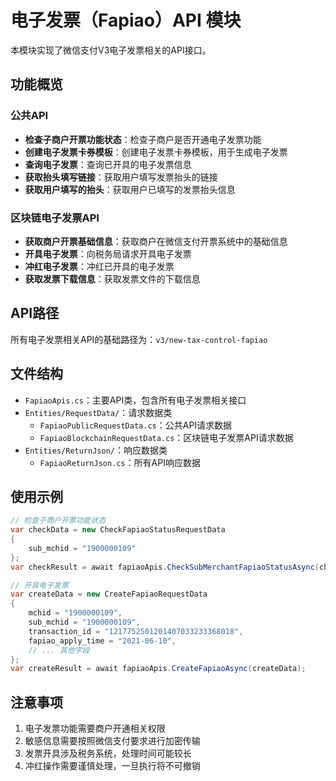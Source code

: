 # 电子发票（Fapiao）API 模块

本模块实现了微信支付V3电子发票相关的API接口。

## 功能概览

### 公共API
- **检查子商户开票功能状态**：检查子商户是否开通电子发票功能
- **创建电子发票卡券模板**：创建电子发票卡券模板，用于生成电子发票
- **查询电子发票**：查询已开具的电子发票信息
- **获取抬头填写链接**：获取用户填写发票抬头的链接
- **获取用户填写的抬头**：获取用户已填写的发票抬头信息

### 区块链电子发票API
- **获取商户开票基础信息**：获取商户在微信支付开票系统中的基础信息
- **开具电子发票**：向税务局请求开具电子发票
- **冲红电子发票**：冲红已开具的电子发票
- **获取发票下载信息**：获取发票文件的下载信息

## API路径
所有电子发票相关API的基础路径为：`v3/new-tax-control-fapiao`

## 文件结构
- `FapiaoApis.cs`：主要API类，包含所有电子发票相关接口
- `Entities/RequestData/`：请求数据类
  - `FapiaoPublicRequestData.cs`：公共API请求数据
  - `FapiaoBlockchainRequestData.cs`：区块链电子发票API请求数据
- `Entities/ReturnJson/`：响应数据类
  - `FapiaoReturnJson.cs`：所有API响应数据

## 使用示例

```csharp
// 检查子商户开票功能状态
var checkData = new CheckFapiaoStatusRequestData
{
    sub_mchid = "1900000109"
};
var checkResult = await fapiaoApis.CheckSubMerchantFapiaoStatusAsync(checkData);

// 开具电子发票
var createData = new CreateFapiaoRequestData
{
    mchid = "1900000109",
    sub_mchid = "1900000109",
    transaction_id = "1217752501201407033233368018",
    fapiao_apply_time = "2021-06-10",
    // ... 其他字段
};
var createResult = await fapiaoApis.CreateFapiaoAsync(createData);
```

## 注意事项
1. 电子发票功能需要商户开通相关权限
2. 敏感信息需要按照微信支付要求进行加密传输
3. 发票开具涉及税务系统，处理时间可能较长
4. 冲红操作需要谨慎处理，一旦执行将不可撤销
